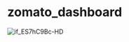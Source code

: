 # zomato_dashboard
![if_ES7hC9Bc-HD](https://github.com/Hasnain916/zomato_dashboard/assets/80400531/00104f61-e7dd-4cf5-ae11-77efac52bedb)
